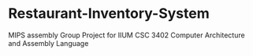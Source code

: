 # Restaurant-Inventory-System
MIPS assembly Group Project for IIUM CSC 3402 Computer Architecture and Assembly Language
